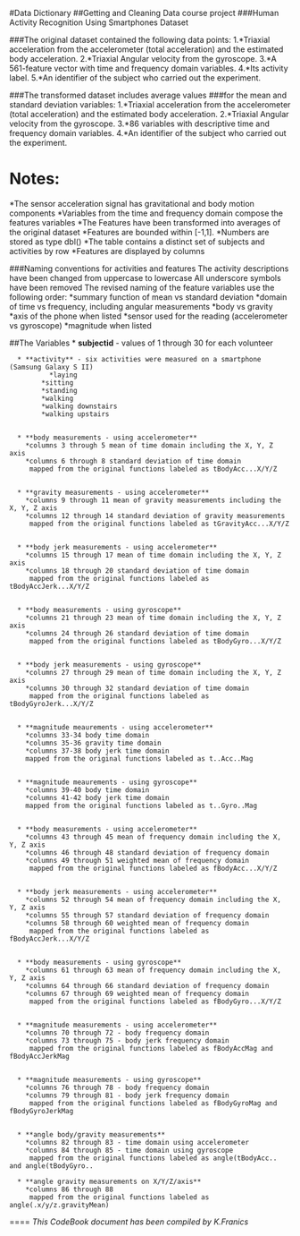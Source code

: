 #Data Dictionary
##Getting and Cleaning Data course project 
###Human Activity Recognition Using Smartphones Dataset


###The original dataset contained the following data points:
  1.*Triaxial acceleration from the accelerometer (total acceleration) 
     and the estimated body acceleration.
  2.*Triaxial Angular velocity from the gyroscope.
  3.*A 561-feature vector with time and frequency domain variables.
  4.*Its activity label.
  5.*An identifier of the subject who carried out the experiment. 

###The transformed dataset includes average values 
###for the mean and standard deviation variables:
  1.*Triaxial acceleration from the accelerometer (total acceleration) 
     and the estimated body acceleration.
  2.*Triaxial Angular velocity from the gyroscope.
  3.*86 variables with descriptive time and frequency domain variables.
  4.*An identifier of the subject who carried out the experiment.  
  
Notes: 
======
*The sensor acceleration signal has gravitational and body motion components
*Variables from the time and frequency domain compose the features variables
*The Features have been transformed into averages of the original dataset
*Features are bounded within [-1,1].
*Numbers are stored as type dbl()
*The table contains a distinct set of subjects and activities by row
*Features are displayed by columns


###Naming conventions for activities and features
The activity descriptions have been changed from uppercase to lowercase
All underscore symbols have been removed
The revised naming of the feature variables use the following order:
      *summary function of mean vs standard deviation
      *domain of time vs frequency, including angular measurements
      *body vs gravity 
      *axis of the phone when listed
      *sensor used for the reading (accelerometer vs gyroscope)
      *magnitude when listed 

##The Variables
      * **subjectid** - values of 1 through 30 for each volunteer 


      * **activity** - six activities were measured on a smartphone (Samsung Galaxy S II)
       		  *laying
            *sitting
            *standing
            *walking 
            *walking downstairs
            *walking upstairs


      * **body measurements - using accelerometer**
        *columns 3 through 5 mean of time domain including the X, Y, Z axis
        *columns 6 through 8 standard deviation of time domain
         mapped from the original functions labeled as tBodyAcc...X/Y/Z


      * **gravity measurements - using accelerometer**
        *columns 9 through 11 mean of gravity measurements including the X, Y, Z axis
        *columns 12 through 14 standard deviation of gravity measurements
         mapped from the original functions labeled as tGravityAcc...X/Y/Z  


      * **body jerk measurements - using accelerometer**
        *columns 15 through 17 mean of time domain including the X, Y, Z axis
        *columns 18 through 20 standard deviation of time domain
         mapped from the original functions labeled as tBodyAccJerk...X/Y/Z   


      * **body measurements - using gyroscope**
        *columns 21 through 23 mean of time domain including the X, Y, Z axis
        *columns 24 through 26 standard deviation of time domain
         mapped from the original functions labeled as tBodyGyro...X/Y/Z 
   
   
      * **body jerk measurements - using gyroscope**
        *columns 27 through 29 mean of time domain including the X, Y, Z axis
        *columns 30 through 32 standard deviation of time domain
         mapped from the original functions labeled as tBodyGyroJerk...X/Y/Z     
 
 
      * **magnitude meaurements - using accelerometer**
        *columns 33-34 body time domain
        *columns 35-36 gravity time domain
        *columns 37-38 body jerk time domain
        mapped from the original functions labeled as t..Acc..Mag
        
        
      * **magnitude meaurements - using gyroscope**
        *columns 39-40 body time domain
        *columns 41-42 body jerk time domain
        mapped from the original functions labeled as t..Gyro..Mag


      * **body measurements - using accelerometer**
        *columns 43 through 45 mean of frequency domain including the X, Y, Z axis
        *columns 46 through 48 standard deviation of frequency domain
        *columns 49 through 51 weighted mean of frequency domain
         mapped from the original functions labeled as fBodyAcc...X/Y/Z  
         
           
      * **body jerk measurements - using accelerometer**
        *columns 52 through 54 mean of frequency domain including the X, Y, Z axis
        *columns 55 through 57 standard deviation of frequency domain
        *columns 58 through 60 weighted mean of frequency domain
         mapped from the original functions labeled as fBodyAccJerk...X/Y/Z
         
         
      * **body measurements - using gyroscope**
        *columns 61 through 63 mean of frequency domain including the X, Y, Z axis
        *columns 64 through 66 standard deviation of frequency domain
        *columns 67 through 69 weighted mean of frequency domain
         mapped from the original functions labeled as fBodyGyro...X/Y/Z  
         
      
      * **magnitude measurements - using accelerometer**
        *columns 70 through 72 - body frequency domain 
        *columns 73 through 75 - body jerk frequency domain
         mapped from the original functions labeled as fBodyAccMag and fBodyAccJerkMag
         
         
      * **magnitude measurements - using gyroscope**
        *columns 76 through 78 - body frequency domain 
        *columns 79 through 81 - body jerk frequency domain
         mapped from the original functions labeled as fBodyGyroMag and fBodyGyroJerkMag
         
               
      * **angle body/gravity measurements**
        *columns 82 through 83 - time domain using accelerometer
        *columns 84 through 85 - time domain using gyroscope
         mapped from the original functions labeled as angle(tBodyAcc.. and angle(tBodyGyro..
         
      * **angle gravity measurements on X/Y/Z/axis**
        *columns 86 through 88 
         mapped from the original functions labeled as angle(.x/y/z.gravityMean)
         
         
====
*This CodeBook document has been compiled by K.Franics*         
      
         
 
